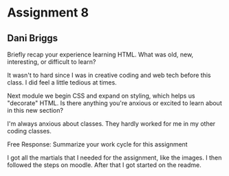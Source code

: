 # Assignment 8
## Dani Briggs

Briefly recap your experience learning HTML. What was old, new, interesting, or difficult to learn?

It wasn't to hard since I was in creative coding and web tech before this class. I did feel a little tedious at times.

Next module we begin CSS and expand on styling, which helps us "decorate" HTML. Is there anything you're anxious or excited to learn about in this new section?

I'm always anxious about classes. They hardly worked for me in my other coding classes.

Free Response: Summarize your work cycle for this assignment

I got all the martials that I needed for the assignment, like the images. I then followed the steps on moodle. After that I got started on the readme.
